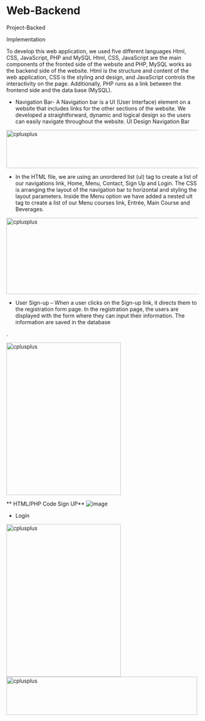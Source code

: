 # Web-Backend
 Project-Backed

Implementation

To develop this web application, we used five different languages Html, CSS, JavaScript, PHP and MySQL Html, CSS, JavaScript are the main components of the fronted side of the website and PHP, MySQL works as the backend side of the website. Html is the structure and content of the web application, CSS is the styling and design, and JavaScript controls the interactivity on the page. Additionally, PHP runs as a link between the frontend side and the data base (MySQL).

* Navigation Bar- A Navigation bar is a UI (User Interface) element on a website that includes links for the other sections of the website. We developed a straightforward, dynamic and logical design so the users can easily navigate throughout the website.
UI Design Navigation Bar

<img src="https://user-images.githubusercontent.com/118632127/203173102-76a21c51-b524-4781-a194-6857e6870947.png" alt="cplusplus" width="1000" height="100"/>

* In the HTML file, we are using an unordered list (ul) tag to create a list of our navigations link, Home, Menu, Contact, Sign Up and Login. The CSS is arranging the layout of the navigation bar to horizontal and styling the layout parameters. Inside the Menu option we have added a nested ult tag to create a list of our Menu courses link, Entrée, Main Course and Beverages.

<img src="https://user-images.githubusercontent.com/118632127/203174316-1159fb01-fadf-4a86-b78c-54219a3a4221.png" alt="cplusplus" width="1000" height="200"/>

* User Sign-up – When a user clicks on the Sign-up link, it directs them to the registration form page. In the registration page, the users are displayed with the form where they can input their information. The information are saved in the database 



.

<img src="https://user-images.githubusercontent.com/118632127/203174491-fb113611-fe2a-4311-9a31-af97d8057fac.png" alt="cplusplus" width="300" height="400"/>

** HTML/PHP Code Sign UP**
![image](https://user-images.githubusercontent.com/118632127/203174526-dac9dd05-33a7-4f48-bb0a-fed3a4b29888.png)

* Login
<img src="https://user-images.githubusercontent.com/118632127/203200892-7f1c5c9e-a4c5-46c2-bf08-01985dffe8b9.png" alt="cplusplus" width="300" height="400"/>

<img src="https://user-images.githubusercontent.com/118632127/203200892-7f1c5c9e-a4c5-46c2-bf08-01985dffe8b9.png" alt="cplusplus" width="500" height="100"/>







